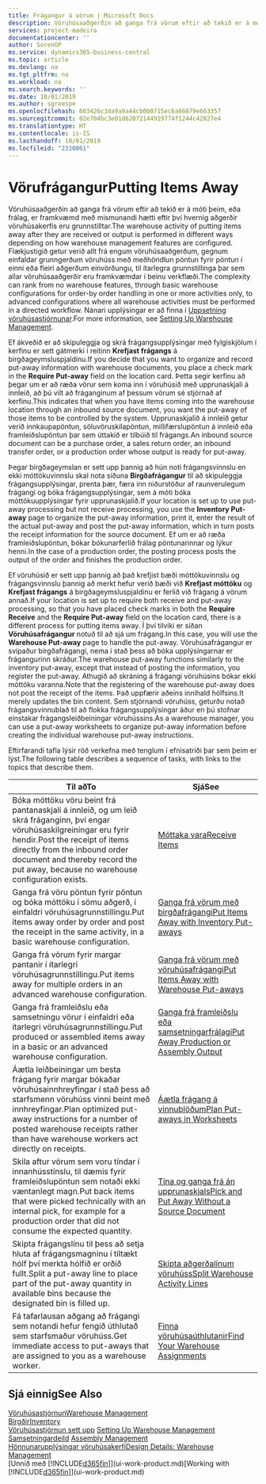 ```yaml
---
title: Frágangur á vörum | Microsoft Docs
description: Vöruhúsaaðgerðin að ganga frá vörum eftir að tekið er á móti þeim, eða frálag, er framkvæmd með mismunandi hætti eftir því hvernig aðgerðir vöruhúsakerfis eru grunnstilltar.
services: project-madeira
documentationcenter: ''
author: SorenGP
ms.service: dynamics365-business-central
ms.topic: article
ms.devlang: na
ms.tgt_pltfrm: na
ms.workload: na
ms.search.keywords: ''
ms.date: 10/01/2019
ms.author: sgroespe
ms.openlocfilehash: 603426c3da9a9a44cb0b0715ec6a66879e663357
ms.sourcegitcommit: 02e704bc3e01d62072144919774f1244c42827e4
ms.translationtype: HT
ms.contentlocale: is-IS
ms.lasthandoff: 10/01/2019
ms.locfileid: "2310061"
---
```

# <a name="putting-items-away"></a><span data-ttu-id="81551-103">Vörufrágangur</span><span class="sxs-lookup"><span data-stu-id="81551-103">Putting Items Away</span></span>
<span data-ttu-id="81551-104">Vöruhúsaaðgerðin að ganga frá vörum eftir að tekið er á móti þeim, eða frálag, er framkvæmd með mismunandi hætti eftir því hvernig aðgerðir vöruhúsakerfis eru grunnstilltar.</span><span class="sxs-lookup"><span data-stu-id="81551-104">The warehouse activity of putting items away after they are received or output is performed in different ways depending on how warehouse management features are configured.</span></span> <span data-ttu-id="81551-105">Flækjustigið getur verið allt frá engum vöruhúsaaðgerðum, gegnum einfaldar grunngerðum vöruhúss með meðhöndlun pöntun fyrir pöntun í einni eða fleiri aðgerðum einvörðungu, til ítarlegra grunnstillinga þar sem allar vöruhúsaaðgerðir eru framkvæmdar í beinu verkflæði.</span><span class="sxs-lookup"><span data-stu-id="81551-105">The complexity can rank from no warehouse features, through basic warehouse configurations for order-by order handling in one or more activities only, to advanced configurations where all warehouse activities must be performed in a directed workflow.</span></span> <span data-ttu-id="81551-106">Nánari upplýsingar er að finna í [Uppsetning vöruhúsastjórnunar](warehouse-setup-warehouse.md).</span><span class="sxs-lookup"><span data-stu-id="81551-106">For more information, see [Setting Up Warehouse Management](warehouse-setup-warehouse.md).</span></span>

<span data-ttu-id="81551-107">Ef ákveðið er að skipuleggja og skrá frágangsupplýsingar með fylgiskjölum í kerfinu er sett gátmerki í reitinn **Krefjast frágangs** á birgðageymsluspjaldinu.</span><span class="sxs-lookup"><span data-stu-id="81551-107">If you decide that you want to organize and record put-away information with warehouse documents, you place a check mark in the **Require Put-away** field on the location card.</span></span> <span data-ttu-id="81551-108">Þetta segir kerfinu að þegar um er að ræða vörur sem koma inn í vöruhúsið með upprunaskjali á innleið, að þú vilt að fráganginum af þessum vörum sé stjórnað af kerfinu.</span><span class="sxs-lookup"><span data-stu-id="81551-108">This indicates that when you have items coming into the warehouse location through an inbound source document, you want the put-away of those items to be controlled by the system.</span></span> <span data-ttu-id="81551-109">Upprunaskjalið á innleið getur verið innkaupapöntun, söluvöruskilapöntun, millifærslupöntun á innleið eða framleiðslupöntun þar sem úttakið er tilbúið til frágangs.</span><span class="sxs-lookup"><span data-stu-id="81551-109">An inbound source document can be a purchase order, a sales return order, an inbound transfer order, or a production order whose output is ready for put-away.</span></span>  

<span data-ttu-id="81551-110">Þegar birgðageymslan er sett upp þannig að hún noti frágangsvinnslu en ekki móttökuvinnslu skal nota síðuna **Birgðafrágangur** til að skipuleggja frágangsupplýsingar, prenta þær, færa inn niðurstöður af raunverulegum frágangi og bóka frágangsupplýsingar, sem á móti bóka móttökuupplýsingar fyrir upprunaskjalið.</span><span class="sxs-lookup"><span data-stu-id="81551-110">If your location is set up to use put-away processing but not receive processing, you use the **Inventory Put-away** page to organize the put-away information, print it, enter the result of the actual put-away and post the put-away information, which in turn posts the receipt information for the source document.</span></span> <span data-ttu-id="81551-111">Ef um er að ræða framleiðslupöntun, bókar bókunarferlið frálag pöntunarinnar og lýkur henni.</span><span class="sxs-lookup"><span data-stu-id="81551-111">In the case of a production order, the posting process posts the output of the order and finishes the production order.</span></span>

<span data-ttu-id="81551-112">Ef vöruhúsið er sett upp þannig að það krefjist bæði móttökuvinnslu og frágangsvinnslu þannig að merkt hefur verið bæði við **Krefjast móttöku** og **Krefjast frágangs** á birgðageymsluspjaldinu er ferlið við frágang á vörum annað.</span><span class="sxs-lookup"><span data-stu-id="81551-112">If your location is set up to require both receive and put-away processing, so that you have placed check marks in both the **Require Receive** and the **Require Put-away** field on the location card, there is a different process for putting items away.</span></span> <span data-ttu-id="81551-113">Í því tilviki er síðan **Vöruhúsafrágangur** notuð til að sjá um frágang.</span><span class="sxs-lookup"><span data-stu-id="81551-113">In this case, you will use the **Warehouse Put-away** page to handle the put-away.</span></span> <span data-ttu-id="81551-114">Vöruhúsafrágangur er svipaður birgðafrágangi, nema í stað þess að bóka upplýsingarnar er frágangurinn skráður.</span><span class="sxs-lookup"><span data-stu-id="81551-114">The warehouse put-away functions similarly to the inventory put-away, except that instead of posting the information, you register the put-away.</span></span> <span data-ttu-id="81551-115">Athugið að skráning á frágangi vöruhúsins bókar ekki móttöku varanna.</span><span class="sxs-lookup"><span data-stu-id="81551-115">Note that the registering of the warehouse put-away does not post the receipt of the items.</span></span> <span data-ttu-id="81551-116">Það uppfærir aðeins innihald hólfsins.</span><span class="sxs-lookup"><span data-stu-id="81551-116">It merely updates the bin content.</span></span> <span data-ttu-id="81551-117">Sem stjórnandi vöruhúss, geturðu notað frágangsvinnublað til að flokka frágangsupplýsingar áður en þú stofnar einstakar frágangsleiðbeiningar vöruhússins.</span><span class="sxs-lookup"><span data-stu-id="81551-117">As a warehouse manager, you can use a put-away worksheets to organize put-away information before creating the individual warehouse put-away instructions.</span></span>

<span data-ttu-id="81551-118">Eftirfarandi tafla lýsir röð verkefna með tenglum í efnisatriði þar sem þeim er lýst.</span><span class="sxs-lookup"><span data-stu-id="81551-118">The following table describes a sequence of tasks, with links to the topics that describe them.</span></span>   

|<span data-ttu-id="81551-119">**Til að**</span><span class="sxs-lookup"><span data-stu-id="81551-119">**To**</span></span>|<span data-ttu-id="81551-120">**Sjá**</span><span class="sxs-lookup"><span data-stu-id="81551-120">**See**</span></span>|  
|------------|-------------|  
|<span data-ttu-id="81551-121">Bóka móttöku vöru beint frá pantanaskjali á innleið, og um leið skrá fráganginn, því engar vöruhúsaskilgreiningar eru fyrir hendir.</span><span class="sxs-lookup"><span data-stu-id="81551-121">Post the receipt of items directly from the inbound order document and thereby record the put away, because no warehouse configuration exists.</span></span>|[<span data-ttu-id="81551-122">Móttaka vara</span><span class="sxs-lookup"><span data-stu-id="81551-122">Receive Items</span></span>](warehouse-how-receive-items.md)|  
|<span data-ttu-id="81551-123">Ganga frá vöru pöntun fyrir pöntun og bóka móttöku í sömu aðgerð, í einfaldri vöruhúsagrunnstillingu.</span><span class="sxs-lookup"><span data-stu-id="81551-123">Put items away order by order and post the receipt in the same activity, in a basic warehouse configuration.</span></span>|[<span data-ttu-id="81551-124">Ganga frá vörum með birgðafrágangi</span><span class="sxs-lookup"><span data-stu-id="81551-124">Put Items Away with Inventory Put-aways</span></span>](warehouse-how-to-put-items-away-with-inventory-put-aways.md)|  
|<span data-ttu-id="81551-125">Ganga frá vörum fyrir margar pantanir í ítarlegri vöruhúsagrunnstillingu.</span><span class="sxs-lookup"><span data-stu-id="81551-125">Put items away for multiple orders in an advanced warehouse configuration.</span></span>|[<span data-ttu-id="81551-126">Ganga frá vörum með vöruhúsafrágangi</span><span class="sxs-lookup"><span data-stu-id="81551-126">Put Items Away with Warehouse Put-aways</span></span>](warehouse-how-to-put-items-away-with-warehouse-put-aways.md)|  
|<span data-ttu-id="81551-127">Ganga frá framleiðslu eða samsetningu vörur í einfaldri eða ítarlegri vöruhúsagrunnstillingu.</span><span class="sxs-lookup"><span data-stu-id="81551-127">Put produced or assembled items away in a basic or an advanced warehouse configuration.</span></span>|[<span data-ttu-id="81551-128">Ganga frá framleiðslu eða samsetningarfrálagi</span><span class="sxs-lookup"><span data-stu-id="81551-128">Put Away Production or Assembly Output</span></span>](warehouse-how-to-put-away-production-output.md)|
|<span data-ttu-id="81551-129">Áætla leiðbeiningar um besta frágang fyrir margar bókaðar vöruhúsainnhreyfingar í stað þess að starfsmenn vöruhúss vinni beint með innhreyfingar.</span><span class="sxs-lookup"><span data-stu-id="81551-129">Plan optimized put-away instructions for a number of posted warehouse receipts rather than have warehouse workers act directly on receipts.</span></span>|[<span data-ttu-id="81551-130">Áætla frágang á vinnublöðum</span><span class="sxs-lookup"><span data-stu-id="81551-130">Plan Put-aways in Worksheets</span></span>](warehouse-how-to-plan-put-aways-in-worksheets.md)|  
|<span data-ttu-id="81551-131">Skila aftur vörum sem voru tíndar í innanhússtínslu, til dæmis fyrir framleiðslupöntun sem notaði ekki væntanlegt magn.</span><span class="sxs-lookup"><span data-stu-id="81551-131">Put back items that were picked technically with an internal pick, for example for a production order that did not consume the expected quantity.</span></span>|[<span data-ttu-id="81551-132">Tína og ganga frá án upprunaskjals</span><span class="sxs-lookup"><span data-stu-id="81551-132">Pick and Put Away Without a Source Document</span></span>](warehouse-how-to-create-put-aways-from-internal-put-aways.md)|
|<span data-ttu-id="81551-133">Skipta frágangslínu til þess að setja hluta af frágangsmagninu í tiltækt hólf því merkta hólfið er orðið fullt.</span><span class="sxs-lookup"><span data-stu-id="81551-133">Split a put-away line to place part of the put-away quantity in available bins because the designated bin is filled up.</span></span>|[<span data-ttu-id="81551-134">Skipta aðgerðalínum vöruhúss</span><span class="sxs-lookup"><span data-stu-id="81551-134">Split Warehouse Activity Lines</span></span>](warehouse-how-to-split-warehouse-activity-lines.md)|
|<span data-ttu-id="81551-135">Fá tafarlausan aðgang að frágangi sem notandi hefur fengið úthlutað sem starfsmaður vöruhúss.</span><span class="sxs-lookup"><span data-stu-id="81551-135">Get immediate access to put-aways that are assigned to you as a warehouse worker.</span></span>|[<span data-ttu-id="81551-136">Finna vöruhúsaúthlutanir</span><span class="sxs-lookup"><span data-stu-id="81551-136">Find Your Warehouse Assignments</span></span>](warehouse-how-to-find-your-warehouse-assignments.md)|    

## <a name="see-also"></a><span data-ttu-id="81551-137">Sjá einnig</span><span class="sxs-lookup"><span data-stu-id="81551-137">See Also</span></span>  
[<span data-ttu-id="81551-138">Vöruhúsastjórnun</span><span class="sxs-lookup"><span data-stu-id="81551-138">Warehouse Management</span></span>](warehouse-manage-warehouse.md)  
[<span data-ttu-id="81551-139">Birgðir</span><span class="sxs-lookup"><span data-stu-id="81551-139">Inventory</span></span>](inventory-manage-inventory.md)  
<span data-ttu-id="81551-140">[Vöruhúsastjórnun sett upp](warehouse-setup-warehouse.md)   </span><span class="sxs-lookup"><span data-stu-id="81551-140">[Setting Up Warehouse Management](warehouse-setup-warehouse.md)   </span></span>  
<span data-ttu-id="81551-141">[Samsetningardeild](assembly-assemble-items.md)  </span><span class="sxs-lookup"><span data-stu-id="81551-141">[Assembly Management](assembly-assemble-items.md)  </span></span>  
[<span data-ttu-id="81551-142">Hönnunarupplýsingar vöruhúsakerfi</span><span class="sxs-lookup"><span data-stu-id="81551-142">Design Details: Warehouse Management</span></span>](design-details-warehouse-management.md)  
<span data-ttu-id="81551-143">[Unnið með [!INCLUDE[d365fin](includes/d365fin_md.md)]](ui-work-product.md)</span><span class="sxs-lookup"><span data-stu-id="81551-143">[Working with [!INCLUDE[d365fin](includes/d365fin_md.md)]](ui-work-product.md)</span></span>  
